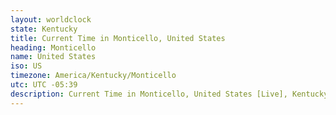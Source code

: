 ```yaml
---
layout: worldclock
state: Kentucky
title: Current Time in Monticello, United States
heading: Monticello
name: United States
iso: US
timezone: America/Kentucky/Monticello
utc: UTC -05:39
description: Current Time in Monticello, United States [Live], Kentucky. Live update now time in Monticello, timezone America/Kentucky/Monticello, UTC -05:39, Country ISO code & Current Local Time.
---
```


